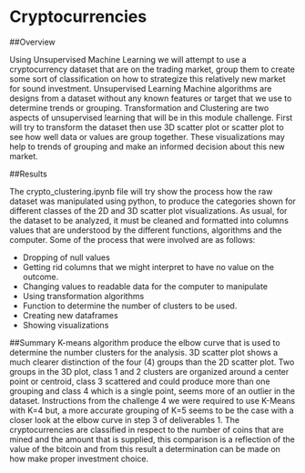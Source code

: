 # Cryptocurrencies

##Overview

Using Unsupervised Machine Learning we will attempt to use a cryptocurrency dataset that are on the trading market, group them to create some sort of classification on how to strategize this relatively new market for sound investment. Unsupervised Learning Machine algorithms are designs from a dataset without any known features or target that we use to determine trends or grouping. Transformation and Clustering are two aspects of unsupervised learning that will be in this module challenge. First will try to transform the dataset then use 3D scatter plot or scatter plot to see how well data or values are group together. These visualizations may help to trends of grouping and make an informed decision about this new market.  

##Results

The crypto_clustering.ipynb file will try show the process how the raw dataset was manipulated using python, to produce the categories shown for different classes of the 2D and 3D scatter plot visualizations. As usual, for the dataset to be analyzed, it must be cleaned and formatted into columns values that are understood by the different functions, algorithms and the computer. Some of the process that were involved are as follows:
-	Dropping of null values 
-	Getting rid columns that we might interpret to have no value on the outcome.
-	Changing values to readable data for the computer to manipulate
-	Using transformation algorithms
-	Function to determine the number of clusters to be used.
-	Creating new dataframes 
-	Showing visualizations 
 
##Summary
K-means algorithm produce the elbow curve that is used to determine the number clusters for the analysis. 3D scatter plot shows a much clearer distinction of the four (4) groups than the 2D scatter plot. Two groups in the 3D plot, class 1 and 2 clusters are organized around a center point or centroid, class 3 scattered and could produce more than one grouping and class 4 which is a single point, seems more of an outlier in the dataset. Instructions from the challenge 4 we were required to use K-Means with K=4 but, a more accurate grouping of K=5 seems to be the case with a closer look at the elbow curve in step 3 of deliverables 1. The cryptocurrencies are classified in respect to the number of coins that are mined and the amount that is supplied, this comparison is a reflection of the value of the bitcoin and from this result a determination can be made on how make proper investment choice.
